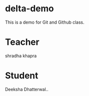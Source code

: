 # delta-demo
This is a demo for Git and Github class.

# Teacher 
shradha khapra 

# Student
Deeksha Dhatterwal..


